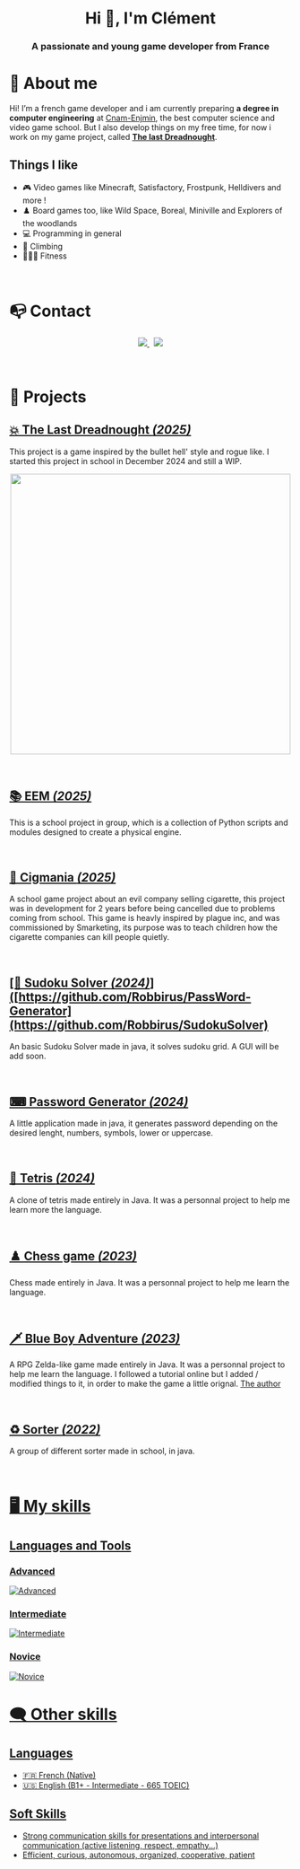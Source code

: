 <h1 align="center">Hi 👋, I'm Clément</h1>
<h3 align="center">A passionate and young game developer from France</h3>

# 👦 About me

Hi! I’m a french game developer and i am currently preparing **a degree in computer engineering** at [Cnam-Enjmin](https://enjmin.cnam.fr/formations/ingenieur-ingenieure-informatique-et-multimedia/), the best computer science and video game school. But I also develop things on my free time, for now i work on my game project, called **[The last Dreadnought](https://github.com/Robbirus/Dreadnought)**.
<br>

## Things I like
- 🎮 Video games like Minecraft, Satisfactory, Frostpunk, Helldivers and more !
- ♟️ Board games too, like Wild Space, Boreal, Miniville and Explorers of the woodlands
- 💻 Programming in general
- 🧗 Climbing
- 🏋🏻‍♀️ Fitness
<br>

# 📭 Contact

<p align="center">
	<a href="https://www.linkedin.com/in/cl%C3%A9ment-faivre-189198292/">
		<img src="https://img.shields.io/badge/-LINKEDIN-0077B5?style=for-the-badge&logo=linkedin&logoColor=white">
	</a>
  <span>&nbsp;</span>
	<a href="mailto:faivre.clement3@gmail.com">
		<img src="https://img.shields.io/badge/-GMAIL-D14836?style=for-the-badge&logo=gmail&logoColor=white">
	</a>
</p>

<br>

# 📂 Projects
## [💥 The Last Dreadnought *(2025)*](https://github.com/Robbirus/Dreadnought/)

This project is a game inspired by the bullet hell' style and rogue like. I started this project in school in December 2024 and still a WIP.

<p align="center">
	<a href="https://github.com/Robbirus/Dreadnought/"><img src="https://github.com/Robbirus/Dreadnought/resources/misc/thumbnail.png" width="500"></a>
</p>

<br>

## [📚 EEM *(2025)*](https://github.com/Robbirus/EnjminEngineMoteur/)

This is a school project in group, which is a collection of Python scripts and modules designed to create a physical engine.

<p align="center">
	<a href="https://github.com/Robbirus/EnjminEngineMoteur/"><!--<img src="https://github.com/Robbirus/Dreadnought/resources/misc/thumbnail.png" width="500"></a>-->
</p>

<br>

## [🚬 Cigmania *(2025)*](https://github.com/Maxime-Albertelli/cig-mania)

A school game project about an evil company selling cigarette, this project was in development for 2 years before being cancelled due to problems coming from school. This game is heavly inspired by plague inc, 
and was commissioned by Smarketing, its purpose was to teach children how the cigarette companies can kill people quietly.
<p align="center">
	<a href="https://github.com/Maxime-Albertelli/cig-mania"><!--<img src="https://github.com/Robbirus/Dreadnought/resources/misc/thumbnail.png" width="500"></a>-->
</p>

<br>

## [🔢 Sudoku Solver *(2024)*]([https://github.com/Robbirus/PassWord-Generator](https://github.com/Robbirus/SudokuSolver)

An basic Sudoku Solver made in java, it solves sudoku grid. A GUI will be add soon.
<p align="center">
	<a href="https://github.com/Robbirus/SudokuSolver"><!--<img src="https://github.com/Robbirus/Dreadnought/resources/misc/thumbnail.png" width="500"></a>-->
</p>

<br>

## [⌨ Password Generator *(2024)*](https://github.com/Robbirus/PassWord-Generator)

A little application made in java, it generates password depending on the desired lenght, numbers, symbols, lower or uppercase.
<p align="center">
	<a href="https://github.com/Robbirus/PassWord-Generator"><!--<img src="https://github.com/Robbirus/Dreadnought/resources/misc/thumbnail.png" width="500"></a>-->
</p>

<br>

## [🧱 Tetris *(2024)*](https://github.com/Robbirus/TetrisGame)

A clone of tetris made entirely in Java. It was a personnal project to help me learn more the language.
<p align="center">
	<a href="https://github.com/Robbirus/TetrisGame"><!--<img src="https://github.com/Robbirus/Dreadnought/resources/misc/thumbnail.png" width="500"></a>-->
</p>

<br>

## [♟️ Chess game *(2023)*](https://github.com/Robbirus/ChessGame)

Chess made entirely in Java. It was a personnal project to help me learn the language.
<p align="center">
	<a href="https://github.com/Robbirus/ChessGame"><!--<img src="https://github.com/Robbirus/Dreadnought/resources/misc/thumbnail.png" width="500"></a>-->
</p>

<br>

## [🗡️ Blue Boy Adventure *(2023)*](https://github.com/Robbirus/BlueBoyAdventure)

A RPG Zelda-like game made entirely in Java. It was a personnal project to help me learn the language.
I followed a tutorial online but I added / modified things to it, in order to make the game a little orignal.
[The author](https://www.youtube.com/@RyiSnow/featured)
<p align="center">
	<a href="https://github.com/Robbirus/BlueBoyAdventure"><!--<img src="https://github.com/Robbirus/Dreadnought/resources/misc/thumbnail.png" width="500"></a>-->
</p>

<br>

## [♻️ Sorter *(2022)*](https://github.com/Robbirus/Sorter)

A group of different sorter made in school, in java.
<p align="center">
	<a href="https://github.com/Robbirus/Sorter"><!--<img src="https://github.com/Robbirus/Dreadnought/resources/misc/thumbnail.png" width="500"></a>-->
</p>

<br>

# 🖥️ My skills
## Languages and Tools
### Advanced
![Advanced](https://skillicons.dev/icons?i=unity,cs,java)
### Intermediate
![Intermediate](https://skillicons.dev/icons?i=cpp,c,py,js,html,css,visualstudio,vscode)
### Novice
![Novice](https://skillicons.dev/icons?i=blender)

# 🗨️ Other skills
## Languages
- 🇫🇷 French (Native)
- 🇺🇸 English (B1+ - Intermediate - 665 TOEIC)
## Soft Skills
- Strong communication skills for presentations and interpersonal communication (active listening, respect, empathy...)
- Efficient, curious, autonomous, organized, cooperative, patient

